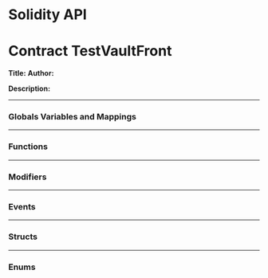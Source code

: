 # Solidity API

# Contract TestVaultFront
**Title:** 
**Author:** 

**Description:** 

---
### Globals Variables and Mappings

---
### Functions

---
### Modifiers

---
### Events

---
### Structs

---
### Enums


